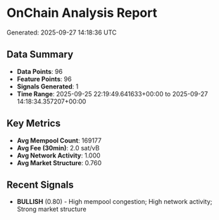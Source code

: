 # OnChain Analysis Report
Generated: 2025-09-27 14:18:36 UTC

## Data Summary
- **Data Points**: 96
- **Feature Points**: 96
- **Signals Generated**: 1
- **Time Range**: 2025-09-25 22:19:49.641633+00:00 to 2025-09-27 14:18:34.357207+00:00

## Key Metrics
- **Avg Mempool Count**: 169177
- **Avg Fee (30min)**: 2.0 sat/vB
- **Avg Network Activity**: 1.000
- **Avg Market Structure**: 0.760

## Recent Signals
- **BULLISH** (0.80) - High mempool congestion; High network activity; Strong market structure
